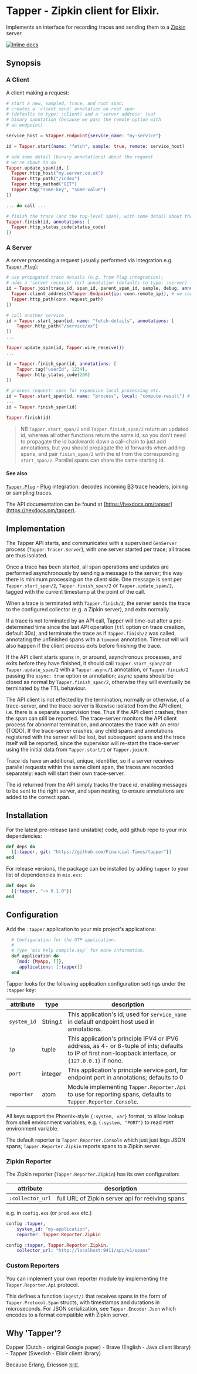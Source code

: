 # Tapper - Zipkin client for Elixir.

Implements an interface for recording traces and sending them to a [Zipkin](http://zipkin.io/) server.

[![Inline docs](http://inch-ci.org/github/Financial-Times/tapper.svg)](http://inch-ci.org/github/Financial-Times/tapper)

## Synopsis

### A Client
A client making a request:

```elixir
# start a new, sampled, trace, and root span;
# creates a 'client send' annotation on root span
# (defaults to type: :client) and a 'server address' (sa)
# binary annotation (because we pass the remote option with
# an endpoint)

service_host = %Tapper.Endpoint{service_name: "my-service"}

id = Tapper.start(name: "fetch", sample: true, remote: service_host)

# add some detail (binary annotations) about the request
# we're about to do
Tapper.update_span(id, [
  Tapper.http_host("my.server.co.uk")
  Tapper.http_path("/index")
  Tapper.http_method("GET")
  Tapper.tag("some-key", "some-value")
])

... do call ...

# finish the trace (and the top-level span), with some detail about the response
Tapper.finish(id, annotations: [
  Tapper.http_status_code(status_code)
])
```

### A Server

A server processing a request (usually performed via integration e.g. [`Tapper.Plug`](https://github.com/Financial-Times/tapper_plug)):

```elixir
# use propagated trace details (e.g. from Plug integration);
# adds a 'server receive' (sr) annotation (defaults to type: :server)
id = Tapper.join(trace_id, span_id, parent_span_id, sample, debug, annotations: [
  Tapper.client_address(%Tapper.Endpoint{ip: conn.remote_ip}), # we could also have used remote option on join
  Tapper.http_path(conn.request_path)
])

# call another service
id = Tapper.start_span(id, name: "fetch-details", annotations: [
    Tapper.http_path("/service/xx")
])
...

Tapper.update_span(id, Tapper.wire_receive())
...

id = Tapper.finish_span(id, annotations: [
    Tapper.tag("userId", 1234),
    Tapper.http_status_code(200)
])

# process request: span for expensive local processing etc.
id = Tapper.start_span(id, name: "process", local: "compute-result") # adds lc binary annotation
...
id = Tapper.finish_span(id)

Tapper.finish(id)
```

> NB `Tapper.start_span/2` and `Tapper.finish_span/2` return an updated id, whereas all other functions return the same id, so you don't need to propagate the id backwards down a call-chain to just add annotations, but you should propagate the id forwards when adding spans, and pair `finish_span/2` with the id from the corresponding `start_span/2`. Parallel spans can share the same starting id.

#### See also
[`Tapper.Plug`](https://github.com/Financial-Times/tapper_plug) - [Plug](https://github.com/elixir-lang/plug) integration: decodes incoming [B3](https://github.com/openzipkin/b3-propagation) trace headers, joining or sampling traces.

The API documentation can be found at [https://hexdocs.pm/tapper](https://hexdocs.pm/tapper).

## Implementation

The Tapper API starts, and communicates with a supervised `GenServer` process (`Tapper.Tracer.Server`), with one server started per trace; all traces are thus isolated.

Once a trace has been started, all span operations and updates are performed asynchronously by sending a message to the server; this way there is minimum processing on the client side. One message is sent per `Tapper.start_span/2`, `Tapper.finish_span/2` or `Tapper.update_span/2`, tagged with the current timestamp at the point of the call.

When a trace is terminated with `Tapper.finish/2`, the server sends the trace to the configured collector (e.g. a Zipkin server), and exits normally.

If a trace is not terminated by an API call, Tapper will time-out after a pre-determined time since the last API operation (`ttl` option on trace creation, default 30s), and terminate the trace as if `Tapper.finish/2` was called, annotating the unfinished spans with a `timeout` annotation. Timeout will will also happen if the client process exits before finishing the trace.

If the API client starts spans in, or around, asynchronous processes, and exits before they have finished, it should call `Tapper.start_span/2` or `Tapper.update_span/2` with a `Tapper.async/1` annotation, or `Tapper.finish/2` passing the `async: true` option or annotation; async spans should be closed as normal by `Tapper.finish_span/2`, otherwise they will eventually be terminated by the TTL behaviour.

The API client is not effected by the termination, normally or otherwise, of a trace-server, and the trace-server is likewise isolated from the API client, i.e. there is a separate supervision tree. Thus if the API client crashes, then the span can still be reported. The trace-server monitors the API client process for abnormal termination, and annotates the trace with an error (TODO). If the trace-server crashes, any child spans and annotations registered with the server will be lost, but subsequent spans and the trace itself will be reported, since the supervisor will re-start the trace-server using the initial data from `Tapper.start/1` or `Tapper.join/6`.

Trace ids have an additional, unique, identifier, so if a server receives parallel requests within the same client span, the traces are recorded separately: each will start their own trace-server.

The id returned from the API simply tracks the trace id, enabling messages to be sent to the right server, and span nesting, to ensure annotations are added to the correct span.

## Installation

For the latest pre-release (and unstable) code, add github repo to your mix dependencies:

```elixir
def deps do
  [{:tapper, git: "https://github.com/Financial-Times/tapper"}]
end
```

For release versions, the package can be installed by adding `tapper` to your list of dependencies in `mix.exs`:

```elixir
def deps do
  [{:tapper, "~> 0.1.0"}]
end
```

## Configuration

Add the `:tapper` application to your mix project's applications:

```elixir
  # Configuration for the OTP application.
  #
  # Type `mix help compile.app` for more information.
  def application do
    [mod: {MyApp, []},
     applications: [:tapper]]
  end
```

Tapper looks for the following application configuration settings under the `:tapper` key:

| attribute | type | description |
| --------- | ---- | ----------- |
| `system_id` | String.t | This application's id; used for `service_name` in default endpoint host used in annotations. |
| `ip`        | tuple    | This application's principle IPV4 or IPV6 address, as 4- or 8-tuple of ints; defaults to IP of first non-loopback interface, or `{127.0.0.1}` if none. |
| `port`      | integer  | This application's principle service port, for endpoint port in annotations; defaults to 0 |
| `reporter`  | atom     | Module implementing `Tapper.Reporter.Api` to use for reporting spans, defaults to `Tapper.Reporter.Console`. |

All keys support the Phoenix-style `{:system, var}` format, to allow lookup from shell environment variables, e.g. `{:system, "PORT"}` to read `PORT` environment variable.

The default reporter is `Tapper.Reporter.Console` which just just logs JSON spans;
`Tapper.Reporter.Zipkin` reports spans to a Zipkin server.

### Zipkin Reporter

The Zipkin reporter (`Tapper.Reporter.Zipkin`) has its own configuration:

| attribute | description |
| --------- | ----------- |
| `:collector_url` | full URL of Zipkin server api for reeiving spans |

e.g. in `config.exs` (or `prod.exs` etc.)
```elixir
config :tapper,
    system_id: "my-application",
    reporter: Tapper.Reporter.Zipkin

config :tapper, Tapper.Reporter.Zipkin,
    collector_url: "http://localhost:9411/api/v1/spans"
```

### Custom Reporters

You can implement your own reporter module by implementing the `Tapper.Reporter.Api` protocol.

This defines a function `ingest/1` that receives spans in the form of `Tapper.Protocol.Span` structs,
with timestamps and durations in microseconds. For JSON serialization, see `Tapper.Encoder.Json` which
encodes to a format compatible with Zipkin server.

## Why 'Tapper'?

Dapper (Dutch - original Google paper) - Brave (English - Java client library) - Tapper (Swedish - Elixir client library)

Because Erlang, Ericsson 🇸🇪.
